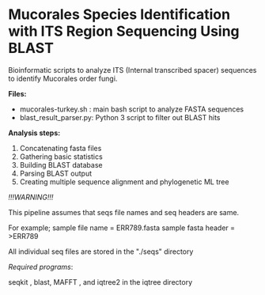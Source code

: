 # Mucorales Species Identification with ITS Region Sequencing Using BLAST
Bioinformatic scripts to analyze ITS (Internal transcribed spacer) sequences to identify Mucorales order fungi. 

**Files:**
- mucorales-turkey.sh : main bash script to analyze FASTA sequences
- blast_result_parser.py: Python 3 script to filter out BLAST hits

**Analysis steps:**
1. Concatenating fasta files
2. Gathering basic statistics
3. Building BLAST database
4. Parsing BLAST output
5. Creating multiple sequence alignment and phylogenetic ML tree

_!!!WARNING!!!_

This pipeline assumes that seqs file names and seq headers are same.

For example; sample file name = ERR789.fasta sample fasta header = >ERR789

All individual seq files are stored in the "./seqs" directory

_Required programs_:

seqkit , blast, MAFFT , and iqtree2 in the iqtree directory
